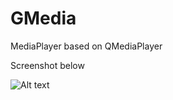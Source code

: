 # GMedia
MediaPlayer based on QMediaPlayer

Screenshot below

![Alt text](http://img.chaos-online.ru/WU3 "GMEdia")
